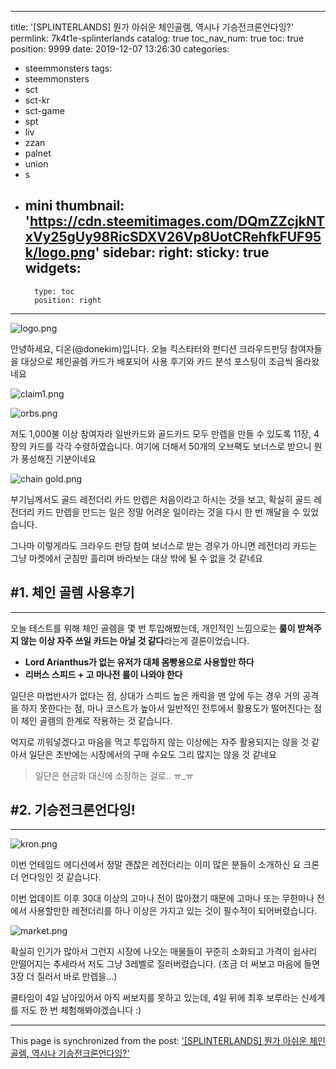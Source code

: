 
---
title: '[SPLINTERLANDS] 뭔가 아쉬운 체인골렘, 역시나 기승전크론언다잉?'
permlink: 7k4t1e-splinterlands
catalog: true
toc_nav_num: true
toc: true
position: 9999
date: 2019-12-07 13:26:30
categories:
- steemmonsters
tags:
- steemmonsters
- sct
- sct-kr
- sct-game
- spt
- liv
- zzan
- palnet
- union
- s
- mini
thumbnail: 'https://cdn.steemitimages.com/DQmZZcjkNTxVy25gUy98RicSDXV26Vp8UotCRehfkFUF95k/logo.png'
sidebar:
    right:
        sticky: true
widgets:
    -
        type: toc
        position: right
---


![logo.png](https://cdn.steemitimages.com/DQmZZcjkNTxVy25gUy98RicSDXV26Vp8UotCRehfkFUF95k/logo.png)

안녕하세요, 디온(@donekim)입니다. 오늘 킥스타터와 펀디션 크라우드펀딩 참여자들을 대상으로 체인골렘 카드가 배포되어 사용 후기와 카드 분석 포스팅이 조금씩 올라왔네요

![claim1.png](https://cdn.steemitimages.com/DQmdyyJAhndRBkwYz4KvfL2rARKw1s5JKhmGiCD2U4VdRxS/claim1.png)

![orbs.png](https://cdn.steemitimages.com/DQmQ245hXkTHFuf6bGKAtzJvu3WAsaLQaWU9eppc4mfP3tQ/orbs.png)

저도 1,000불 이상 참여자라 일반카드와 골드카드 모두 만렙을 만들 수 있도록 11장, 4장의 카드를 각각 수령하였습니다. 여기에 더해서 50개의 오브팩도 보너스로 받으니 뭔가 풍성해진 기분이네요

![chain gold.png](https://cdn.steemitimages.com/DQmQfKBH1B9EH7jdma3dPL487t2tx2YAY9LW6y71WAZuqkv/chain%20gold.png)

부기님께서도 골드 레전더리 카드 만렙은 처음이라고 하시는 것을 보고, 확실히 골드 레전더리 카드 만렙을 만드는 일은 정말 어려운 일이라는 것을 다시 한 번 깨달을 수 있었습니다. 

그나마 이렇게라도 크라우드 펀딩 참여 보너스로 받는 경우가 아니면 레전더리 카드는 그냥 마켓에서 군침만 흘리며 바라보는 대상 밖에 될 수 없을 것 같네요


## #1. 체인 골렘 사용후기
---
오늘 테스트를 위해 체인 골렘을 몇 번 투입해봤는데, 개인적인 느낌으로는 **룰이 받쳐주지 않는 이상 자주 쓰일 카드는 아닐 것 같다**라는게 결론이었습니다. 

- **Lord Arianthus가 없는 유저가 대체 몸빵용으로 사용할만 하다**
- **리버스 스피드 + 고 마나전 룰이 나와야 한다**

일단은 마법반사가 없다는 점, 상대가 스피드 높은 캐릭을 맨 앞에 두는 경우 거의 공격을 하지 못한다는 점, 마나 코스트가 높아서 일반적인 전투에서 활용도가 떨어진다는 점이 체인 골렘의 한계로 작용하는 것 같습니다. 

억지로 끼워넣겠다고 마음을 먹고 투입하지 않는 이상에는 자주 활용되지는 않을 것 같아서 일단은 초반에는 시장에서의 구매 수요도 그리 많지는 않을 것 같네요

> 일단은 현금화 대신에 소장하는 걸로.. ㅠ_ㅠ

## #2. 기승전크론언다잉!
---
![kron.png](https://cdn.steemitimages.com/DQmNk3gdHCfkWxbdzCxtNBw45TpLgaDUZCoUgMGze6bAAXD/kron.png) 

이번 언테임드 에디션에서 정말 괜찮은 레전더리는 이미 많은 분들이 소개하신 요 크론 더 언다잉인 것 같습니다. 

이번 업데이트 이후 30대 이상의 고마나 전이 많아졌기 때문에 고마나 또는 무한마나 전에서 사용할만한 레전더리를 하나 이상은 가지고 있는 것이 필수적이 되어버렸습니다.

![market.png](https://cdn.steemitimages.com/DQmbZDzGtG7M5QQMxvHLkVVGd4Stg72w75tTSwBYvT4KZtg/market.png)

확실히 인기가 많아서 그런지 시장에 나오는 매물들이 꾸준히 소화되고 가격이 쉽사리 안떨어지는 추세라서 저도 그냥 3레벨로 질러버렸습니다. (조금 더 써보고 마음에 들면 3장 더 질러서 바로 만렙을...)

쿨타임이 4일 남아있어서 아직 써보지를 못하고 있는데, 4일 뒤에 최후 보루라는 신세계를 저도 한 번 체험해봐야겠습니다 :)

- - -

This page is synchronized from the post: ['[SPLINTERLANDS] 뭔가 아쉬운 체인골렘, 역시나 기승전크론언다잉?'](https://steemit.com/@donekim/7k4t1e-splinterlands)
